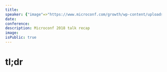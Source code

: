 ```yaml
---
title:
speaker: {"image"=>"https://www.microconf.com/growth/wp-content/uploads/sites/4/2018/03/Anna-Automated-2017-square-262x272.jpg", "name"=>"Anna Jacobsen", "title"=>"Head of Customer Success + Onboarding, YouCanBook.me", "bioUrl"=>"https://www.microconf.com/growth/speakers/anna-jacobsen/", "twitter"=>"annagjacobsen", "website"=>""}
date:
conference:
description: Microconf 2018 talk recap
image:
isPublic: true
---
```


# tl;dr
